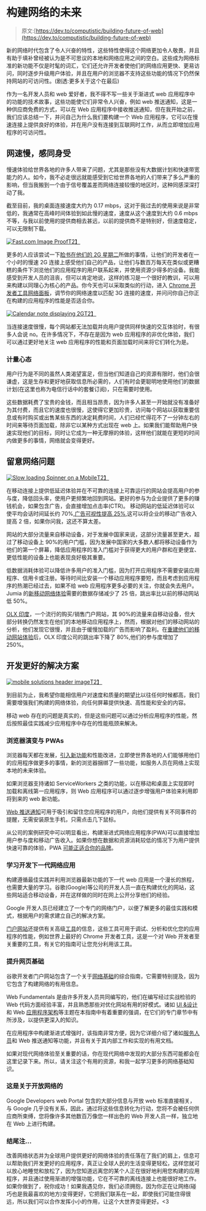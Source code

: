 # 构建网络的未来

> 原文:[https://dev.to/computistic/building-future-of-web](https://dev.to/computistic/building-future-of-web)

新的网络时代包含了令人兴奋的特性，这些特性使得这个网络更加令人敬畏，并且有助于填补曾经被认为是不可思议的本地和网络应用之间的空白。这些成为网络标准的新功能不仅是时髦的词汇，它们还允许开发者使他们的网络应用更快、更易访问，同时逐步升级用户体验，并且在用户的浏览器不支持这些功能的情况下仍然保持网站的可访问性。(剧透:更多关于这个在最后)

作为一名开发人员和 web 爱好者，我不得不写一些关于渐进式 web 应用程序中的功能的技术故事，这些功能使它们非常令人兴奋，例如 web 推送通知，这是一种供应商免费的方式，可以在 Web 应用程序中接收推送通知，但在我开始之前，我们应该总结一下，并问自己为什么我们要构建一个 Web 应用程序，它可以在慢速连接上提供良好的体验，并在用户没有连接到互联网时工作，从而立即增加应用程序的可访问性。

## 网速慢，感同身受

慢速体验给世界各地的许多人带来了问题，尤其是那些没有大数据计划和快速带宽能力的人。如今，我不必走很远就能感受到它给世界各地的人们带来了多么严重的影响，但当我搬到一个由于信号覆盖差而网络连接较慢的地区时，这种同感深深打动了我。

截至目前，我的桌面连接速度大约为 0.17 mbps，这对于我过去的使用来说是非常低的，我通常在高峰时间体验到如此慢的速度，速度从这个速度到大约 0.6 mbps 不等，与我以前使用的提供商相去甚远，以前的提供商不是特别好，但速度稳定，可以无限制下载。

[![Fast.com Image Proof](img/d9e0762fee4054317d297506f9b31ec6.png)T2】](https://res.cloudinary.com/practicaldev/image/fetch/s--bAY4HevZ--/c_limit%2Cf_auto%2Cfl_progressive%2Cq_auto%2Cw_880/https://i.imgur.com/tt2wpRt.png)

更多的人应该尝试一下[脸书在他们的 2G 星期二](https://www.theverge.com/platform/amp/2015/10/28/9625062/facebook-2g-tuesdays-slow-internet-developing-world)所做的事情，让他们的开发者在一个小时的慢速 2G 连接上感受他们自己的产品，让他们与数百万每天在类似或更糟糕的条件下浏览他们的应用程序的用户联系起来，并使用资源少得多的设备。我能感受到开发人员的沮丧，但可以肯定地说，这样的练习是一个很好的教训，可以用来构建以同理心为核心的产品。你今天也可以采取类似的行动，进入 [Chrome 开发者工具网络面板](https://developers.google.com/web/tools/chrome-devtools/network-performance/resource-loading)，调节你的网络速度以匹配 3G 连接的速度，并问问你自己你正在构建的应用程序的性能是否适合你。

[![Calendar note displaying 2G](img/e2d71b838517d04139a6e8ef1e252358.png)T2】](https://res.cloudinary.com/practicaldev/image/fetch/s--yNT6aJ_N--/c_limit%2Cf_auto%2Cfl_progressive%2Cq_auto%2Cw_880/https://i.imgur.com/x6VI4u2.jpg)

当连接速度很慢，每个网站都无法加载并向用户提供同样快速的交互体验时，有很多人会说 no。在许多情况下，不存在是因为 web 应用程序的非优化体验，我们可以通过更好地关注 web 应用程序的性能和页面加载时间来将它们转化为是。

### 计量心态

用户行为是不同的虽然人类渴望富足，但当他们知道自己的资源有限时，他们会很谦虚，这是生存和更好地获取信息所必需的，人们有时会更聪明地使用他们的数据计划(在这里也称为电信行话中的套餐订阅)，只在需要时使用。

这些数据耗费了宝贵的金钱，而且相当昂贵，因为许多人甚至一开始就没有准备好为其付费，而且它的速度也很慢，这使得它更加珍贵，访问每个网站以获取重要信息或有时购买或出售某些东西的决定耗费时间，人们已经忙得花不了一分钟左右的时间来等待页面加载，除非它以某种方式出现在 web 上。如果我们能帮助用户快速实现他们的目标，同时让它成为一种无摩擦的体验，这样他们就能在更短的时间内做更多的事情，网络就会变得更好。

## 留意网络问题

[![Slow loading Spinner on a Mobile](img/f896f39fff81c2f6bdc585ec269d8c49.png)T2】](https://res.cloudinary.com/practicaldev/image/fetch/s--x6nO5nrj--/c_limit%2Cf_auto%2Cfl_progressive%2Cq_auto%2Cw_880/https://i.imgur.com/oAwkGqz.jpg)

在移动连接上提供低延迟体验并在不可靠的连接上可靠运行的网站会提高用户的参与度，降低回头率，使用户更频繁地回到网站。更好的参与为企业提供了更多的赚钱机会，如果包含广告，会直接增加点击率(CTR)。
移动网站的低延迟体验可以使平均会话时间延长约 70%[,广告可视性提高 25%](https://www.doubleclickbygoogle.com/articles/mobile-speed-matters/),这可以将企业的移动广告收入提高 2 倍，如果你问我，这还不算太差。

网站的大部分流量来自移动设备，对于发展中国家来说，这部分流量甚至更大，超过了移动设备上 90%的用户门槛，因为发展中国家的大多数人都将移动设备作为他们的第一个屏幕，降低应用程序的准入门槛对于获得更大的用户群和在更便宜、更低性能的设备上也能表现良好极其重要。

低数据消耗体验可以降低许多用户的准入门槛，因为打开应用程序不需要安装应用程序、信用卡或注册。等待时间比安装一个移动应用程序要短，而且考虑到应用程序的热潮已经过去，如果不给 web 应用程序更多必要的关注，你就会失去用户。Jumia 的[新移动网络体验](https://developers.google.com/web/showcase/2017/jumia)需要的数据存储减少了 25 倍，跳出率比以前的移动网站低 50%。

[OLX 印度](https://www.olx.in/)，一个流行的购买/销售门户网站，其 90%的流量来自移动设备，但大部分转换仍然发生在他们的本地移动应用程序上，然而，根据对他们的移动网站的分析，他们发现它很慢，并且由于缓慢加载的广告而影响了盈利。在[重建他们的移动网站体验](https://developers.google.com/web/showcase/2017/olx)后，OLX 印度公司的跳出率下降了 80%,他们的参与度增加了 250%。

## 开发更好的解决方案

[![mobile solutions header image](img/3c95d5dfb627a3c1d40dcef6968b55b0.png)T2】](https://res.cloudinary.com/practicaldev/image/fetch/s--iOY6kis3--/c_limit%2Cf_auto%2Cfl_progressive%2Cq_auto%2Cw_880/https://i.imgur.com/ihaLzw6.png)

到目前为止，我希望你能相信用户对速度和质量的期望比以往任何时候都高，我们需要增强我们构建的网络体验，向任何屏幕提供快速、高性能和安全的内容。

移动 web 存在的问题是真实的，但是这些问题可以通过分析应用程序的性能，然后按照最佳实践减少应用程序中存在的性能瓶颈来解决。

### 浏览器演变与 PWAs

浏览器每天都在发展，[引入新功能](https://developers.google.com/web/updates/)和性能改进，立即使世界各地的人们能够用他们的应用程序做更多的事情，新的浏览器捆绑了一些功能，如服务人员在网络上实现本地的未来体验。

如果浏览器支持诸如 ServiceWorkers 之类的功能，以在移动和桌面上实现即时加载和离线第一应用程序，则 Web 应用程序可以通过逐步增强用户体验来利用即将到来的 web 新功能。

[Web 推送通知](https://developers.google.com/web/fundamentals/engage-and-retain/push-notifications/)可用于吸引和留住您应用程序的用户，向他们提供有关不同事件的提醒，无需安装原生手机，只需点击几下鼠标。

从公司的案例研究中可以明显看出，构建渐进式网络应用程序(PWA)可以直接增加用户参与度和移动广告收入。如果你想在数据和资源消耗较低的情况下为用户提供快速可靠的体验，PWA [可能正适合你的品牌](https://www.thinkwithgoogle.com/marketing-resources/experience-design/progressive-web-apps-benefit-brands/)。

### 学习开发下一代网络应用

构建遵循最佳实践并利用浏览器最新功能的下一代 web 应用是一个漫长的旅程，也需要大量的学习。谷歌(Google)等公司的开发人员一直在构建优化的网站，这些网站适合移动设备，并在这样做的同时在网上公开分享他们的经验。

Google 开发人员已经建立了一个专门的网络门户，以便了解更多的最佳实践和模式，根据用户的需求建立自己的解决方案。

[门户网站](https://developers.google.com/web/)还提供有关高级[工具](https://developers.google.com/web/tools/)的信息，这些工具可用于调试、分析和优化您的应用程序的性能，例如世界上最好的 Chrome 开发者工具，这是一个对 Web 开发者至关重要的工具，有关它的指南可让您充分利用该工具。

### 提升网页基础

谷歌开发者门户网站包含了一个关于[网络基础](https://developers.google.com/web/fundamentals/)的综合指南，它需要特别提及，因为它包含了构建网络的有用信息。

Web Fundamentals 是由许多开发人员共同编写的，他们在编写经过实战检验的 Web 代码方面经验丰富，并且熟悉那些对优化网站有用的好模式。诸如 [UI &设计](https://developers.google.com/web/fundamentals/design-and-ui/)和 Web [应用程序架构](https://developers.google.com/web/fundamentals/architecture/app-shell)等主题在本指南中有着重要的强调，在它们的专门章节中有所涉及，以提供更深入的知识。

在应用程序中构建渐进式增强时，该指南非常方便，因为它详细介绍了诸如[服务人员](https://developers.google.com/web/fundamentals/getting-started/primers/service-workers)和 Web 推送通知等功能，并且有关于其内部工作和实现的有用文档。

如果对现代网络体验至关重要的话，你在现代网络中发现的大部分东西可能都会在这里记录下来。所以，请关注这个有用的资源，和我一起学习更多的网络基础知识。

### 这是关于开放网络的

Google Developers web Portal 包含的大部分信息与开放 web 标准直接相关，与 Google 几乎没有关系，因此，通过将这些信息转化为行动，您将不会被任何供应商所束缚，您将像许多其他数百万像您一样出色的 Web 开发人员一样，独立地在 Web 上进行构建。

### 结尾注...

改善网络状态并为全球用户提供更好的网络体验的责任落在了我们的肩上，信息可以帮助我们开发更好的应用程序，真正让全球人民的生活变得更轻松，这样您就可以放心地睡觉和放松了，因为您知道远离您的某个人正在很好地利用您构建的应用程序，并且通过使用渐进的增强功能，它在不可靠的离线连接上也能很好地工作。如果你做到了，祝你成功！如果我遇见你，我们必须拥抱，因为你正在让网络(碰巧也是我最喜欢的地方)变得更好，它把我们联系在一起，即使我们可能住得很远，所以我们可以合作发挥小小的作用，让这个大世界变得更好。<3